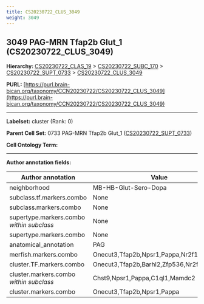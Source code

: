 ```yaml
---
title: CS20230722_CLUS_3049
weight: 3049
---
```

## 3049 PAG-MRN Tfap2b Glut_1 (CS20230722_CLUS_3049)
<b>Hierarchy: </b>
[CS20230722_CLAS_19](../CS20230722_CLAS_19) >
[CS20230722_SUBC_170](../CS20230722_SUBC_170) >
[CS20230722_SUPT_0733](../CS20230722_SUPT_0733) >
[CS20230722_CLUS_3049](../CS20230722_CLUS_3049)

**PURL:** [https://purl.brain-bican.org/taxonomy/CCN20230722/CS20230722_CLUS_3049](https://purl.brain-bican.org/taxonomy/CCN20230722/CS20230722_CLUS_3049)

---


**Labelset:** cluster (Rank: 0)

**Parent Cell Set:** 0733 PAG-MRN Tfap2b Glut_1 ([CS20230722_SUPT_0733](../CS20230722_SUPT_0733))



**Cell Ontology Term:** 

[MARKER GENES.]: #


---

[TRANSFERRED ANNOTATIONS.]: #


[AUTHOR ANNOTATION FIELDS.]: #


**Author annotation fields:**

| Author annotation | Value |
|-------------------|-------|
|neighborhood|MB-HB-Glut-Sero-Dopa|
|subclass.tf.markers.combo|None|
|subclass.markers.combo|None|
|supertype.markers.combo _within subclass_|None|
|supertype.markers.combo|None|
|anatomical_annotation|PAG|
|merfish.markers.combo|Onecut3,Tfap2b,Npsr1,Pappa,Nr2f1,Penk|
|cluster.TF.markers.combo|Onecut3,Tfap2b,Barhl2,Zfp536,Nr2f1,Zfp831|
|cluster.markers.combo _within subclass_|Chst9,Npsr1,Pappa,C1ql1,Mamdc2|
|cluster.markers.combo|Onecut3,Tfap2b,Npsr1,Pappa|
